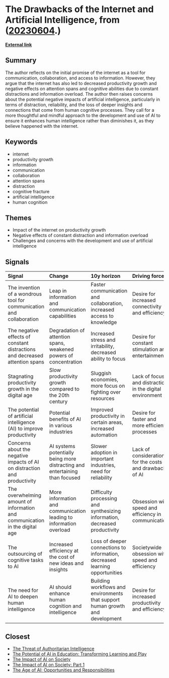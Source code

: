 # __The Drawbacks of the Internet and Artificial Intelligence__, from ([20230604](https://kghosh.substack.com/p/20230604).)

__[External link](https://www.nytimes.com/2023/05/28/opinion/artificial-intelligence-thinking-minds-concentration.html?unlocked_article_code=MLIAHN6wO2gN-oVbvQ2_ENjTZpCVExyB-2ozdthrljWZRk3cLP7Ue_cuRQ9CZMmz2RscYeKZ_wnmVHYLZmyY5AGBy1raM6GfG63nypBJRe_Jq5OhxypTEv9CaMb999ubTYW85OpZDr_1wGIgMdHqAC0zsqOQ8Wd5mUosTMa-3_HoWPUQbAjxkVORysHFYfYWYqLF1FFIkxpiD-_msIU7-wDgab3l9bfEqPiOt6YUHXR5HYicBXH4H_Bx5K9kebdHe1fF9_wdeQG_B88btjkdt3mx3e60fDuJagNEVQ6bMCvwmq9o8LnPziPK_XVTfp2Gr6lTrpOwKw-0TbvkWDJ-9H3ti4fzRQtBHZHZxRx0x5vPwdkUIH2f0JuG70Y7FA&smid=nytcore-android-share)__



## Summary

The author reflects on the initial promise of the internet as a tool for communication, collaboration, and access to information. However, they argue that the internet has also led to decreased productivity growth and negative effects on attention spans and cognitive abilities due to constant distractions and information overload. The author then raises concerns about the potential negative impacts of artificial intelligence, particularly in terms of distraction, reliability, and the loss of deeper insights and connections that come from human cognitive processes. They call for a more thoughtful and mindful approach to the development and use of AI to ensure it enhances human intelligence rather than diminishes it, as they believe happened with the internet.

## Keywords

* internet
* productivity growth
* information
* communication
* collaboration
* attention spans
* distraction
* cognitive fracture
* artificial intelligence
* human cognition

## Themes

* Impact of the internet on productivity growth
* Negative effects of constant distraction and information overload
* Challenges and concerns with the development and use of artificial intelligence

## Signals

| Signal                                                                      | Change                                                                      | 10y horizon                                                                   | Driving force                                            |
|:----------------------------------------------------------------------------|:----------------------------------------------------------------------------|:------------------------------------------------------------------------------|:---------------------------------------------------------|
| The invention of a wondrous tool for communication and collaboration        | Leap in information and communication capabilities                          | Faster communication and collaboration, increased access to knowledge         | Desire for increased connectivity and efficiency         |
| The negative effects of constant distractions and decreased attention spans | Degradation of attention spans, weakened powers of concentration            | Increased stress and irritability, decreased ability to focus                 | Desire for constant stimulation and entertainment        |
| Stagnating productivity growth in the digital age                           | Slow productivity growth compared to the 20th century                       | Sluggish economies, more focus on fighting over resources                     | Lack of focus and distraction in the digital environment |
| The potential of artificial intelligence (AI) to improve productivity       | Potential benefits of AI in various industries                              | Improved productivity in certain areas, increased automation                  | Desire for faster and more efficient processes           |
| Concerns about the negative impacts of AI on distraction and productivity   | AI systems potentially being more distracting and entertaining than focused | Slower adoption in important industries, need for reliability                 | Lack of consideration for the costs and drawbacks of AI  |
| The overwhelming amount of information and communication in the digital age | More information and communication leading to information overload          | Difficulty processing and synthesizing information, decreased productivity    | Obsession with speed and efficiency in communication     |
| The outsourcing of cognitive tasks to AI                                    | Increased efficiency at the cost of new ideas and insights                  | Loss of deeper connections to information, decreased learning opportunities   | Societywide obsession with speed and efficiency          |
| The need for AI to deepen human intelligence                                | AI should enhance human cognition and intelligence                          | Building workflows and environments that support human growth and development | Desire for increased productivity and efficiency         |

## Closest

* [The Threat of Authoritarian Intelligence](0ba4fa557cd2aae4760bd7a2abca844e)
* [The Potential of AI in Education: Transforming Learning and Play](adf886a1b9fd74281e0a43c3e7c70def)
* [The Impact of AI on Society](87709d0e31dee725ec1f54b7f4facbc4)
* [The Impact of AI on Society: Part 1](cf119665e47c7434e3e3c54dbbc585e3)
* [The Age of AI: Opportunities and Responsibilities](8acafe1fbe51c2de3cd689956b25b39f)